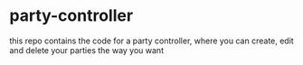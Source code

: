 # party-controller
this repo contains the code for a party controller, where you can create, edit and delete your parties the way you want
